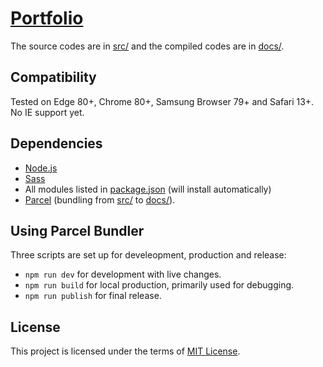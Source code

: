 # [Portfolio](https://alanjyu.com)

The source codes are in [src/](https://github.com/alanjyu/alanjyu.com/tree/master/src) and the compiled codes are in [docs/](https://github.com/alanjyu/alanjyu.com/tree/master/docs).

## Compatibility

Tested on Edge 80+, Chrome 80+, Samsung Browser 79+ and Safari 13+. No IE support yet.

## Dependencies

- [Node.js](https://nodejs.org/en/)
- [Sass](https://www.npmjs.com/package/sass)
- All modules listed in [package.json](https://github.com/alanjyu/alanjyu.com/blob/master/package.json) (will install automatically)
- [Parcel](https://parceljs.org/) (bundling from [src/](https://github.com/alanjyu/alanjyu.com/tree/master/src) to [docs/](https://github.com/alanjyu/alanjyu.com/tree/master/docs)). 

## Using Parcel Bundler
Three scripts are set up for develeopment, production and release:

- `npm run dev` for development with live changes.
- `npm run build` for local production, primarily used for debugging.
- `npm run publish` for final release.

## License

This project is licensed under the terms of [MIT License](https://github.com/alanjyu/alanjyu.com/blob/master/LICENSE).
